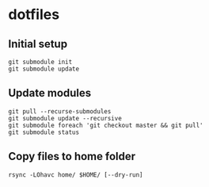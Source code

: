 dotfiles
========

Initial setup
-------------

    git submodule init
    git submodule update

Update modules
--------------

    git pull --recurse-submodules
    git submodule update --recursive
    git submodule foreach 'git checkout master && git pull'
    git submodule status

Copy files to home folder
-------------------------

    rsync -LOhavc home/ $HOME/ [--dry-run]
